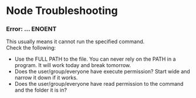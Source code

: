 Node Troubleshooting
====================

### Error: ... ENOENT
This usually means it cannot run the specified command.  
Check the following:  
* Use the FULL PATH to the file. You can never rely on the PATH in a program. It will work today and break tomorrow.
* Does the user/group/everyone have execute permission? Start wide and narrow it down if it works.
* Does the user/group/everyone have read permission to the command and the folder it is in?
